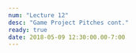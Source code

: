 ```yaml
---
num: "Lecture 12"
desc: "Game Project Pitches cont."
ready: true
date: 2018-05-09 12:30:00.00-7:00
---
```

